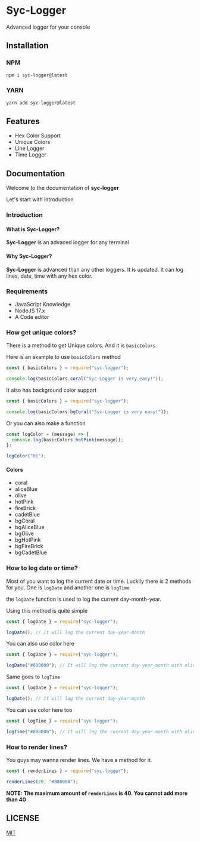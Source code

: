 # Syc-Logger

Advanced logger for your console

## Installation

### NPM

```sh
npm i syc-logger@latest
```

### YARN

```sh
yarn add syc-logger@latest
```

## Features

- Hex Color Support
- Unique Colors
- Line Logger
- Time Logger

## Documentation

Welcome to the documentation of **syc-logger**

Let's start with introduction

### Introduction

#### What is Syc-Logger?

**Syc-Logger** is an advaced logger for any terminal

#### Why Syc-Logger?

**Syc-Logger** is advanced than any other loggers. It is updated. It can log lines, date, time with any hex color.

### Requirements

- JavaScript Knowledge
- NodeJS 17.x
- A Code editor

### How get unique colors?

There is a method to get Unique colors. And it is `basicColors`

Here is an example to use `basicColors` method

```js
const { basicColors } = require("syc-logger");

console.log(basicColors.coral("Syc-Logger is very easy!"));
```

It also has background color support

```js
const { basicColors } = require("syc-logger");

console.log(basicColors.bgCoral("Syc-Logger is very easy!"));
```

Or you can also make a function

```js
const logColor = (message) => {
  console.log(basicColors.hotPink(message));
};

logColor("Hi");
```

#### Colors

- coral
- aliceBlue
- olive
- hotPink
- fireBrick
- cadetBlue
- bgCoral
- bgAliceBlue
- bgOlive
- bgHotPink
- bgFireBrick
- bgCadetBlue

### How to log date or time?

Most of you want to log the current date or time. Luckily there is 2 methods for you. One is `logDate` and another one is `logTime`

the `logDate` function is used to log the current day-month-year.

Using this method is quite simple

```js
const { logDate } = require("syc-logger");

logDate(); // It will log the current day-year-month
```

You can also use color here

```js
const { logDate } = require("syc-logger");

logDate("#808000"); // It will log the current day-year-month with olive color
```

Same goes to `logTime`

```js
const { logDate } = require("syc-logger");

logDate(); // It will log the current day-year-month
```

You can use color here too

```js
const { logTime } = require("syc-logger");

logTime("#808000"); // It will log the current day-year-month with olive color
```

### How to render lines?

You guys may wanna render lines. We have a method for it.

```js
const { renderLines } = require("syc-logger");

renderLines(20, "#808000");
```

**NOTE: The maximum amount of `renderLines` is 40. You cannot add more than 40**

## LICENSE

[MIT](https://github.com/Sohom829/syc-logger/blob/main/LICENSE)
